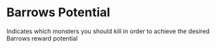 # Barrows Potential

Indicates which monsters you should kill in order to achieve the desired Barrows reward potential
